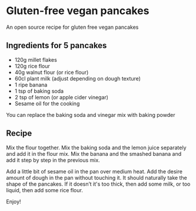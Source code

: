 # Gluten-free vegan pancakes

An open source recipe for gluten free vegan pancakes


## Ingredients for 5 pancakes

- 120g millet flakes
- 120g rice flour
- 40g walnut flour (or rice flour)
- 60cl plant milk (adjust depending on dough texture)
- 1 ripe banana
- 1 tsp of baking soda
- 2 tsp of lemon (or apple cider vinegar)
- Sesame oil for the cooking

You can replace the baking soda and vinegar mix with baking powder


## Recipe

Mix the flour together.
Mix the baking soda and the lemon juice separately and add it in the flour mix.
Mix the banana and the smashed banana and add it step by step in the previous mix.

Add a little bit of sesame oil in the pan over medium heat.
Add the desire amount of dough in the pan without touching it. It should 
naturally take the shape of the pancakes. If it doesn’t it's too thick, then add 
some milk, or too liquid, then add some rice flour.

Enjoy!
